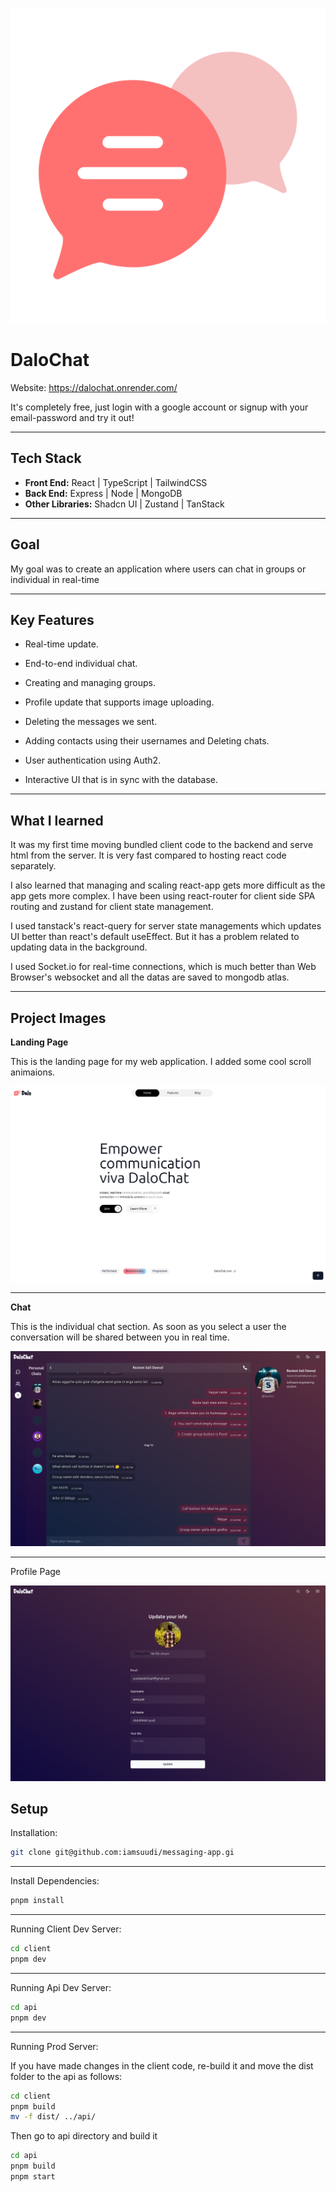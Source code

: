 ![Logo](./client/public/logo.png "DaloChat")

# DaloChat

Website: https://dalochat.onrender.com/

It's completely free, just login with a google account or signup with your email-password and try it out!

---

## Tech Stack

- **Front End:** React | TypeScript | TailwindCSS
- **Back End:** Express | Node | MongoDB
- **Other Libraries:** Shadcn UI | Zustand | TanStack

---

## Goal

My goal was to create an application where users can chat in groups or individual in real-time

---

## Key Features 

- Real-time update.

- End-to-end individual chat.

- Creating and managing groups.

- Profile update that supports image uploading.

- Deleting the messages we sent.

- Adding contacts using their usernames and Deleting chats.

- User authentication using Auth2.

- Interactive UI that is in sync with the database.

---

## What I learned

It was my first time moving bundled client code to the backend and serve html from the server. It is very fast compared to hosting react code separately.

I also learned that managing and scaling react-app gets more difficult as the app gets more complex. I have been using react-router for client side SPA routing and zustand for client state management.

I used tanstack's react-query for server state managements which updates UI better than react's default useEffect. But it has a problem related to updating data in the background. 

I used Socket.io for real-time connections, which is much better than Web Browser's websocket and all the datas are saved to mongodb atlas.

---

## Project Images

**Landing Page**

This is the landing page for my web application. I added some cool scroll animaions.

![Landing Page](./client/public/readme/landing.png "Landing Page")

---

**Chat**

This is the individual chat section. As soon as you select a user the conversation will be shared between you in real time.

![Chat](./client/public/readme/chats.png "Chat")

---

Profile Page

![Language Select](./client/public/readme/profile.png "Language Select")


## Setup

Installation:

```bash
git clone git@github.com:iamsuudi/messaging-app.gi
```
---

Install Dependencies:

```bash
pnpm install
```
---

Running Client Dev Server:

```bash
cd client
pnpm dev
```
---

Running Api Dev Server:

```bash
cd api
pnpm dev
```

---

Running Prod Server:

If you have made changes in the client code, re-build it and move the dist folder to the api as follows:

```bash
cd client
pnpm build
mv -f dist/ ../api/
```
Then go to api directory and build it

```bash
cd api
pnpm build
pnpm start
```
